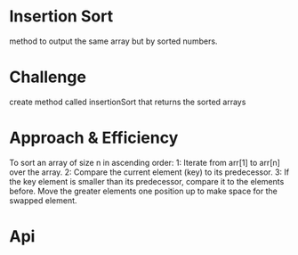 # Insertion Sort

method to output the same array but by sorted numbers.

# Challenge
create method called insertionSort that returns the sorted arrays

# Approach & Efficiency
To sort an array of size n in ascending order:
1: Iterate from arr[1] to arr[n] over the array.
2: Compare the current element (key) to its predecessor.
3: If the key element is smaller than its predecessor, compare it to the elements before. Move the greater elements one position up to make space for the swapped element.

# Api

